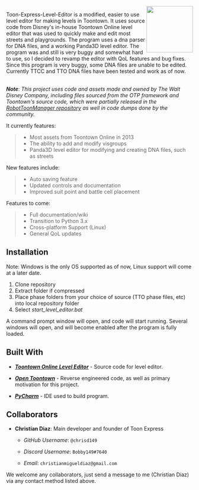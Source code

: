 <img src="https://avatars0.githubusercontent.com/u/66463299?s=200&v=4" align="right" width=125>

Toon-Express-Level-Editor is a modified, easier to use level editor for making levels in Toontown.  It uses source code from Disney's in-house Toontown Online level editor that was used to quickly make and edit most streets and playgrounds.  The program uses a dna parser for DNA files, and a working Panda3D level editor.  The program was and still is very buggy and somewhat hard to use, so I decided to revamp the editor with QoL features and bug fixes. Since this program is very buggy, some DNA files are unable to be edited.  Currently TTCC and TTO DNA files have been tested and work as of now.


<br />***Note***: *This project uses code and assets made and owned by The Walt Disney Company, including files sourced from the OTP framework and Toontown's source code, which were partially released in the [RobotToonManager repository](https://github.com/ToontownFan2003/RobotToonManager) as well in code dumps done by the community.*

It currently features: <br />


> * Most assets from Toontown Online in 2013
> * The ability to add and modify visgroups
> * Panda3D level editor for modifying and creating DNA files, such as streets


New features include:

> * Auto saving feature
> * Updated controls and documentation
> * Improved suit point and battle cell placement

Features to come:

> * Full documentation/wiki
> * Transition to Python 3.x
> * Cross-platform Support (Linux)
> * General QoL updates


<h2>Installation</h2>

Note: Windows is the only OS supported as of now, Linux support will come at a later date.

1. Clone repository
2. Extract folder if compressed
3. Place phase folders from your choice of source (TTO phase files, etc) into local repository folder
4. Select *start_level_editor.bat*

A command prompt window will open, and code will start running.  Several windows will open, and will become enabled after the program is fully loaded.

<h2>Built With</h2>

*	[***Toontown Online Level Editor***](https://github.com/LittleToonCat/Toontown-Level-Editor) - Source code for level editor.

*	[***Open Toontown***](https://github.com/open-toontown/open-toontown) - Reverse engineered code, as well as primary motivation for this project.

*	[***PyCharm***](https://www.jetbrains.com/pycharm/) - IDE used to build program.



<h2>Collaborators</h2>

*	**Christian Diaz**: Main developer and founder of Toon Express

	-	*GitHub Username*:  ``@chrisd149``

	-	*Discord Username*:  ``Bobby149#7640``

	-	*Email*: ``christianmigueldiaz@gmail.com``

We welcome any collaborators, just send a message to me (Christian Diaz) via any contact method listed above.



